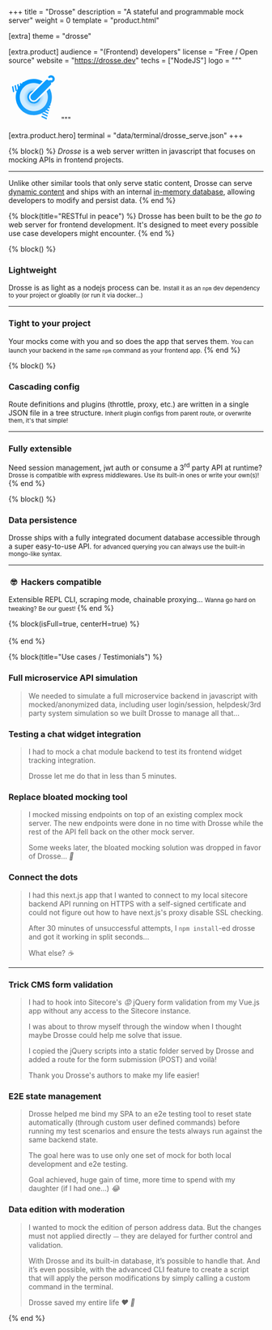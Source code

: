 +++
title = "Drosse"
description = "A stateful and program&shy;mable mock server"
weight = 0
template = "product.html"

[extra]
theme = "drosse"

[extra.product]
audience = "(Frontend) developers"
license = "Free / Open source"
website = "https://drosse.dev"
techs = ["NodeJS"]
logo = """

<svg width="100" height="100" viewBox="0 0 100 100" fill="none" xmlns="http://www.w3.org/2000/svg">
<path d="M49.9998 22.2222C54.2069 22.2222 58.1956 23.1575 61.7692 24.8314L49.5526 37.1362C42.6511 37.3719 37.1285 43.041 37.1285 50C37.1285 57.1087 42.8913 62.8714 50 62.8714C56.8878 62.8714 62.512 57.4613 62.8548 50.6586L75.359 38.6466C76.9132 42.1127 77.7776 45.9554 77.7776 49.9999C77.7776 65.3412 65.3411 77.7777 49.9998 77.7777C34.6586 77.7777 22.222 65.3412 22.222 49.9999C22.222 34.6587 34.6586 22.2222 49.9998 22.2222Z" fill="url(#paint0_radial_2152_2062)"/>
<path d="M79.8938 17.8571C80.0082 17.6949 80.1474 17.5449 80.3094 17.4141L80.6466 17.1417C81.4169 16.5194 82.566 16.7231 83.527 16.9622C84.1121 17.1078 84.7287 17.0585 85.2832 16.8217C85.8377 16.5849 86.2998 16.1736 86.5992 15.6503C86.8987 15.1269 87.0191 14.5202 86.9423 13.9221C86.8655 13.3241 86.5956 12.7675 86.1736 12.3368C85.7516 11.9062 85.2006 11.625 84.6042 11.536C84.0079 11.4471 83.3988 11.5552 82.8695 11.8439C82.0002 12.3181 80.9399 12.8056 80.0373 12.3983L79.6422 12.22C78.5214 11.7142 78.0025 10.3612 78.8245 9.44674C79.3682 8.84193 80.0137 8.32932 80.737 7.93475C82.1175 7.1817 83.706 6.89977 85.2613 7.13179C86.8166 7.36381 88.2536 8.09709 89.3542 9.22026C90.4547 10.3434 91.1587 11.7951 91.359 13.3548C91.5593 14.9145 91.2452 16.4969 90.4642 17.8618C89.6833 19.2266 88.4782 20.2993 87.032 20.9169C85.9099 21.3961 84.6902 21.581 83.487 21.4623C84.623 22.7718 84.5685 24.7563 83.3237 26.0011L54.6622 54.6625C52.0873 57.2374 47.9126 57.2374 45.3377 54.6625C42.7628 52.0876 42.7628 47.9129 45.3377 45.338L73.9992 16.6766C75.3009 15.3748 77.4115 15.3748 78.7132 16.6766L79.8938 17.8571Z" fill="url(#paint1_linear_2152_2062)"/>
<path d="M67.6302 18.9284C60.134 14.675 51.3529 13.275 42.9057 14.9866C38.2716 15.9255 33.9095 17.7661 30.0488 20.3652L29.992 20.0803L27.4613 21.0956L27.6652 22.1175C26.8319 22.785 26.0275 23.4907 25.2547 24.2328L24.8387 22.1478L22.3079 23.1631L22.9958 26.611C22.5376 27.14 22.094 27.6836 21.6656 28.2415C21.3473 28.6559 21.0388 29.0764 20.7402 29.5028L19.6853 24.2153L17.0429 25.2754L18.5826 32.9933C17.8286 34.3862 17.1697 35.8247 16.6091 37.2988L14.4203 26.3276L11.9479 27.3195L14.1592 38.4043L16.5544 37.4434C14.8024 42.1104 14.0324 47.1295 14.3418 52.1831C14.8684 60.7857 18.4874 68.908 24.5314 75.0524C30.5754 81.1968 38.6369 84.9491 47.2298 85.6174C55.3044 86.2454 63.3365 84.1105 70.019 79.5891L78.1697 83.4904L78.8755 80.8565L72.4569 77.7842C73.2422 77.1496 73.9979 76.4838 74.7225 75.7891L79.6069 78.127L80.3126 75.4931L76.6825 73.7555C77.3174 73.0423 77.9228 72.3047 78.4974 71.5447L81.044 72.7636L81.7626 70.0817L80.0786 69.2756C80.58 68.4933 81.0508 67.6914 81.49 66.8716L82.494 67.3522L83.1897 64.7555L82.6511 64.4977C83.0272 63.6508 83.3708 62.788 83.6809 61.9111L83.9211 62.026L84.9066 57.6933L84.8911 57.6734C84.8914 57.6724 84.8916 57.6713 84.8918 57.6702C86.7423 49.2524 85.4872 40.4494 81.3579 32.8841L75.3592 38.6467C76.9133 42.1128 77.7778 45.9555 77.7778 50C77.7778 65.3413 65.3412 77.7778 50 77.7778C34.6587 77.7778 22.2222 65.3413 22.2222 50C22.2222 34.6588 34.6587 22.2223 50 22.2223C54.2071 22.2223 58.1957 23.1576 61.7694 24.8315L67.6302 18.9284Z" fill="url(#paint2_linear_2152_2062)"/>
<path d="M49.5527 37.1363C42.6511 37.372 37.1286 43.0412 37.1286 50.0001C37.1286 57.1088 42.8913 62.8716 50 62.8716C56.8878 62.8716 62.512 57.4614 62.8549 50.6587L55.6352 57.5943C53.803 58.9538 51.5412 59.6052 49.2666 59.4283C46.992 59.2514 44.858 58.2581 43.2581 56.6316C41.6583 55.0052 40.7003 52.8551 40.5609 50.5779C40.4215 48.3007 41.11 46.0499 42.4995 44.2404L49.5527 37.1363Z" fill="url(#paint3_linear_2152_2062)"/>
<path d="M9.32525 28.3717L11.5366 39.4565L9.06438 40.4483L6.853 29.3635L9.32525 28.3717Z" fill="url(#paint4_linear_2152_2062)"/>
<path d="M4.23039 30.4157L4.33711 30.9507L4.13745 30.453L4.23039 30.4157Z" fill="url(#paint5_linear_2152_2062)"/>
<path d="M76.7426 88.8166L66.5471 83.9365L67.2429 81.3399L77.4384 86.22L76.7426 88.8166Z" fill="url(#paint6_linear_2152_2062)"/>
<path d="M65.12 89.2627L75.3155 94.1427L76.0112 91.5461L65.8158 86.6661L65.12 89.2627Z" fill="url(#paint7_linear_2152_2062)"/>
<defs>
<radialGradient id="paint0_radial_2152_2062" cx="0" cy="0" r="1" gradientUnits="userSpaceOnUse" gradientTransform="translate(49.9998 49.9999) rotate(90) scale(27.7778)">
<stop offset="0.447917" stop-color="#8DD0FD"/>
<stop offset="0.71875" stop-color="#D1EDFF"/>
</radialGradient>
<linearGradient id="paint1_linear_2152_2062" x1="4.13745" y1="7.05273" x2="89.7191" y2="94.7612" gradientUnits="userSpaceOnUse">
<stop offset="0.375" stop-color="#0098FF"/>
<stop offset="0.598958" stop-color="#1EA1FB"/>
</linearGradient>
<linearGradient id="paint2_linear_2152_2062" x1="4.13745" y1="7.05273" x2="89.7191" y2="94.7612" gradientUnits="userSpaceOnUse">
<stop offset="0.375" stop-color="#0098FF"/>
<stop offset="0.598958" stop-color="#1EA1FB"/>
</linearGradient>
<linearGradient id="paint3_linear_2152_2062" x1="4.13745" y1="7.05273" x2="89.7191" y2="94.7612" gradientUnits="userSpaceOnUse">
<stop offset="0.375" stop-color="#0098FF"/>
<stop offset="0.598958" stop-color="#1EA1FB"/>
</linearGradient>
<linearGradient id="paint4_linear_2152_2062" x1="4.13745" y1="7.05273" x2="89.7191" y2="94.7612" gradientUnits="userSpaceOnUse">
<stop offset="0.375" stop-color="#0098FF"/>
<stop offset="0.598958" stop-color="#1EA1FB"/>
</linearGradient>
<linearGradient id="paint5_linear_2152_2062" x1="4.13745" y1="7.05273" x2="89.7191" y2="94.7612" gradientUnits="userSpaceOnUse">
<stop offset="0.375" stop-color="#0098FF"/>
<stop offset="0.598958" stop-color="#1EA1FB"/>
</linearGradient>
<linearGradient id="paint6_linear_2152_2062" x1="4.13745" y1="7.05273" x2="89.7191" y2="94.7612" gradientUnits="userSpaceOnUse">
<stop offset="0.375" stop-color="#0098FF"/>
<stop offset="0.598958" stop-color="#1EA1FB"/>
</linearGradient>
<linearGradient id="paint7_linear_2152_2062" x1="4.13745" y1="7.05273" x2="89.7191" y2="94.7612" gradientUnits="userSpaceOnUse">
<stop offset="0.375" stop-color="#0098FF"/>
<stop offset="0.598958" stop-color="#1EA1FB"/>
</linearGradient>
</defs>
</svg>
"""

[extra.product.hero]
terminal = "data/terminal/drosse_serve.json"
+++

{% block() %}
*Drosse* is a web server written in javascript that focuses on
mocking APIs in frontend projects.

---

Unlike other similar tools that only serve static
content, Drosse can serve [dynamic content](https://drosse.dev#dynamic-mocks)
and ships with an internal [in-memory database](https://drosse.dev#data-persistence),
allowing developers to modify and persist data.
{% end %}

{% block(title="RESTful in peace") %}
Drosse has been built to be the *go to* web server for frontend development.
It's designed to meet every possible use case developers might encounter.
{% end %}

{% block() %}
### <j-icon name="airballoon" size="32" color="var(--c-secondary)"></j-icon> Lightweight
Drosse is as light as a nodejs process can be.
<small class="block opacity-50">
Install it as an `npm` dev dependency to your project or gloablly (or run it via docker...)
</small>

---

### <j-icon name="paperclip" size="32" color="var(--c-secondary)"></j-icon> Tight to your project
Your mocks come with you and so does the app that serves them.
<small class="block opacity-50">
You can launch your backend in the same `npm` command as your frontend app.
</small>
{% end %}

{% block() %}
### <j-icon name="graph" size="32" color="var(--c-secondary)"></j-icon> Cascading config
Route definitions and plugins (throttle, proxy, etc.) are written in a single
JSON file in a tree structure.
<small class="block opacity-50">
Inherit plugin configs from parent route, or overwrite them, it's that simple!
</small>

---

### <j-icon name="extension" size="32" color="var(--c-secondary)"></j-icon> Fully extensible
Need session management, jwt auth or consume a 3<sup>rd</sup> party API at runtime?
<small class="block opacity-50">
Drosse is compatible with express middlewares. Use its built-in ones or write your own(s)!
</small>
{% end %}

{% block() %}
### <j-icon name="database" size="32" color="var(--c-secondary)"></j-icon> Data persistence
Drosse ships with a fully integrated document database accessible through a super
easy-to-use API.
<small class="block opacity-50">
for advanced querying you can always use the built-in mongo-like syntax.
</small>

---

### &nbsp;:nerd_face: &nbsp;Hackers compatible
Extensible REPL CLI, scraping mode, chainable proxying...
<small class="block opacity-50">
Wanna go hard on tweaking? Be our guest!
</small>
{% end %}

{% block(isFull=true, centerH=true) %}
<br><br>
<j-cta url="https://drosse.dev" label="Discover all features" target="_blank"></j-cta>
{% end %}

{% block(title="Use cases / Testimonials") %}
### Full microservice API simulation
> We needed to simulate a full microservice backend in javascript with
mocked/anonymized data, including user login/session, helpdesk/3rd party
system simulation so we built Drosse to manage all that...

<j-author img="/img/author/jaw.jpg" name="Juniors @ Work" url="/about-us#juniors-work"></j-author>


### Testing a chat widget integration
> I had to mock a chat module backend to test its frontend widget tracking
> integration.
>
> Drosse let me do that in less than 5 minutes.

<j-author img="/img/author/tadai.jpg" name="Tadaï" url="/about-us/tadai"></j-author>


### Replace bloated mocking tool
> I mocked missing endpoints on top of an existing complex mock server.
The new endpoints were done in no time with Drosse while the rest of the API
fell back on the other mock server.
>
> Some weeks later, the bloated mocking solution was dropped in favor of
> Drosse... *:shrug:*


<j-author img="/img/author/jorinho.jpg" name="Joriñho" url="/about-us/jorinho"></j-author>

### Connect the dots
> I had this next.js app that I wanted to connect to my local sitecore backend
> API running on HTTPS with a self-signed certificate and could not figure out
> how to have next.js's proxy disable SSL checking.
>
> After 30 minutes of unsuccessful attempts, I `npm install`-ed drosse and got it
working in split seconds...
>
> What else? *:coffee:*

<j-author img="/img/author/tadai.jpg" name="Tadaï" url="/about-us/tadai"></j-author>

---

### Trick CMS form validation
> I had to hook into Sitecore's *:rage:* jQuery form validation from my Vue.js app
> without any access to the Sitecore instance.
>
> I was about to throw myself through the window when I thought maybe Drosse
> could help me solve that issue.
>
> I copied the jQuery scripts into a static folder served by Drosse and added
> a route for the form submission (POST) and voilà!
> 
> Thank you Drosse's authors to make my life easier!

<j-author img="/img/author/tadai.jpg" name="Tadaï" url="/about-us/tadai"></j-author>

### E2E state management
> Drosse helped me bind my SPA to an e2e testing tool to reset state
automatically (through custom user defined commands) before running my test
scenarios and ensure the tests always run against the same backend state.
> 
> The goal here was to use only one set of mock for both local development and
> e2e testing.
>
> Goal achieved, huge gain of time, more time to spend with my daughter
(if I had one...) *:joy:*

<j-author img="/img/author/jorinho.jpg" name="Joriñho" url="/about-us/jorinho"></j-author>

### Data edition with moderation
> I wanted to mock the edition of person address data. But the changes must not
> applied directly ⏤ they are delayed for further control and validation.
>
> With Drosse and its built-in database, it’s possible to handle that.
> And it’s even possible, with the advanced CLI feature to create a script
> that will apply the person modifications by simply calling a custom command
> in the terminal.
>
> Drosse saved my entire life *:heart: :pray:*

<j-author img="/img/author/jorinho.jpg" name="Joriñho" url="/about-us/jorinho"></j-author>
{% end %}

<!--
{% block(title="One UI to rule them all...") %}
One UI to find them,
<br>One UI to bring them all
<br>And on your desktop bind them :eye: :fire:

<img
    width="100%"
    height="auto"
    src="/img/product/drosse-ui-json.png"
    srcset="/img/product/drosse-ui-json@2x.png 2x, /img/product/drosse-ui-json@3x.png 3x"
>
{% end %}
-->
